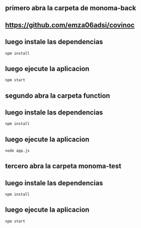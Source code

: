 ## primero abra la carpeta de monoma-back

## https://github.com/emza06adsi/covinoc

## luego instale las dependencias

```sh
npm install
```

## luego ejecute la aplicacion

```sh
npm start
```

## segundo abra la carpeta function

## luego instale las dependencias

```sh
npm install
```

## luego ejecute la aplicacion

```sh
node app.js
```

 ## tercero abra la carpeta monoma-test

## luego instale las dependencias

```sh
npm install
```

## luego ejecute la aplicacion

```sh
npm start
```
